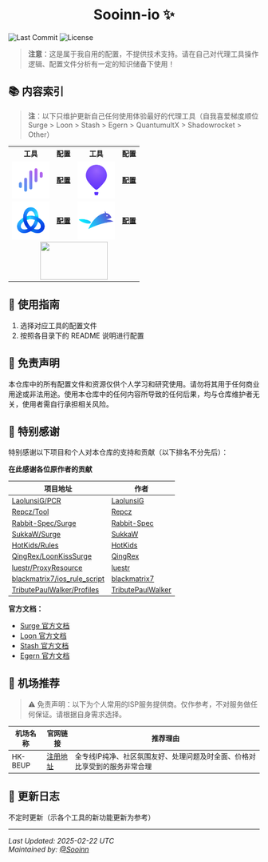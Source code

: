<h1 align="center">Sooinn-io ✨</h1>

![Last Commit](https://img.shields.io/github/last-commit/Sooinn/Sooinn-io)
![License](https://img.shields.io/github/license/Sooinn/Sooinn-io)

> **注意**：这是属于我自用的配置，不提供技术支持。请在自己对代理工具操作逻辑、配置文件分析有一定的知识储备下使用！

## 📚 内容索引

> **注**：以下只维护更新自己任何使用体验最好的代理工具（自我喜爱梯度顺位Surge > Loon > Stash > Egern > QuantumultX > Shadowrocket > Other）

<div align="center">
<table>
  <tr>
    <th align="center">工具</th>
    <th align="center">配置</th>
    <th align="center">工具</th>
    <th align="center">配置</th>
  </tr>
  <tr>
    <td><img src="https://raw.githubusercontent.com/Centralmatrix3/Scripts/master/Gallery/Special/Surge.png" alt="Surge" align="center" height="75.5" width="75.5"></td>
    <td align="center"><a href="https://github.com/Sooinn/Sooinn-io/blob/main/Surge/Surge.conf"><strong>配置<strong></a></td>
    <td><img src="https://raw.githubusercontent.com/Centralmatrix3/Scripts/master/Gallery/Special/Loon.png" alt="Loon" align="center" height="75.5" width="75.5"></td>
    <td align="center"><a href="https://github.com/Sooinn/Sooinn-io/blob/main/Loon/Loon.conf"><strong>配置<strong></a></td>
  </tr>
  <tr>
    <td><img src="https://raw.githubusercontent.com/Centralmatrix3/Scripts/master/Gallery/Special/Stash.png" alt="Stash" align="center" height="75.5" width="75.5"></td>
    <td align="center"><a href="https://github.com/Sooinn/Sooinn-io/blob/main/Stash/Stash.yaml"><strong>配置<strong></a></td>
    <td><img src="https://raw.githubusercontent.com/Centralmatrix3/Scripts/master/Gallery/Special/Egern.png" alt="Egern" align="center" height="75.5" width="75.5"></td>
    <td align="center"><a href="https://github.com/Sooinn/Sooinn-io/blob/main/Egern/Egern.yaml"><strong>配置<strong></a></td>
  </tr>
  <tr>
    <td align="center" colspan="4"><img src="https://count.getloli.com/get/@Sooinn-io" align="center" height="75.5" width="135" data-canonical-src="https://count.getloli.com/get/@Sooinn-io" style="max-width: 100%;"></td>
  </tr>
</table>
</div>

## 🔧 使用指南
1. 选择对应工具的配置文件
2. 按照各目录下的 README 说明进行配置

## 📜 免责声明

本仓库中的所有配置文件和资源仅供个人学习和研究使用。请勿将其用于任何商业用途或非法用途。使用本仓库中的任何内容所导致的任何后果，均与仓库维护者无关，使用者需自行承担相关风险。

## 💖 特别感谢

特别感谢以下项目和个人对本仓库的支持和贡献（以下排名不分先后）：

**在此感谢各位原作者的贡献**

| 项目地址                                           | 作者                   |
|----------------------------------------------------|------------------------|
| [LaolunsiG/PCR](https://github.com/LaolunsiG/PCR)  | [LaolunsiG](https://github.com/LaolunsiG) |
| [Repcz/Tool](https://github.com/Repcz/Tool)        | [Repcz](https://github.com/Repcz)         |
| [Rabbit-Spec/Surge](https://github.com/Rabbit-Spec/Surge) | [Rabbit-Spec](https://github.com/Rabbit-Spec) |
| [SukkaW/Surge](https://github.com/SukkaW/Surge)    | [SukkaW](https://github.com/SukkaW)       |
| [HotKids/Rules](https://github.com/HotKids/Rules)  | [HotKids](https://github.com/HotKids)     |
| [QingRex/LoonKissSurge](https://github.com/QingRex/LoonKissSurge) | [QingRex](https://github.com/QingRex)     |
| [luestr/ProxyResource](https://github.com/luestr/ProxyResource) | [luestr](https://github.com/luestr)       |
| [blackmatrix7/ios_rule_script](https://github.com/blackmatrix7/ios_rule_script) | [blackmatrix7](https://github.com/blackmatrix7) |
| [TributePaulWalker/Profiles](https://github.com/TributePaulWalker/Profiles) | [TributePaulWalker](https://github.com/TributePaulWalker) |

**官方文档：**

- [Surge 官方文档](https://manual.nssurge.com/book/understanding-surge/cn/)
- [Loon 官方文档](https://nsloon.app/docs/intro/)
- [Stash 官方文档](https://stash.wiki)
- [Egern 官方文档](https://egernapp.com/zh-CN/docs/intro)

## 🚀 机场推荐

> ⚠️ 免责声明：以下为个人常用的ISP服务提供商。仅作参考，不对服务做任何保证。请根据自身需求选择。

| 机场名称 | 官网链接 | 推荐理由 |
|---------|---------|---------|
| HK-BEUP | [注册地址](https://st.stga.cn/register?code=arUPBIhc) | 全专线IP纯净、社区氛围友好、处理问题及时全面、价格对比享受到的服务非常合理 |

## 📝 更新日志

 不定时更新（示各个工具的新功能更新为参考）

---

*Last Updated: 2025-02-22 UTC*  
*Maintained by: [@Sooinn](https://github.com/Sooinn)*
